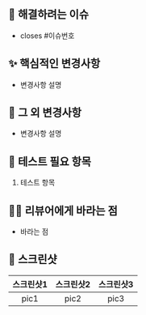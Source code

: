 
<!-- 제목 : [Feat/BugFix/Refactor...] pr 내용 -->

## 📌 해결하려는 이슈
<!-- 관련해 닫을 이슈, 디자인 파일 등을 추가해 주세요. -->
- closes #이슈번호

## ✨ 핵심적인 변경사항
<!-- 코드에서 어떤 핵심적인 변경사항이 있는지 구체적으로 적어 주세요. -->
- 변경사항 설명

## 🔖 그 외 변경사항 <!-- option -->
<!-- 핵심적이지 않은 추가적인 변경사항이 있다면 적어 주세요. -->
- 변경사항 설명

## 📑 테스트 필요 항목
<!-- 리뷰어가 어떤 것을 테스트 해 보아야 하는지 알려주세요. -->
1. 테스트 항목

## 🙏🏻 리뷰어에게 바라는 점 <!-- option -->
<!-- 리뷰어가 신경써서 볼 부분, 아이디어가 필요한 부분이 있다면 적어 주세요. -->
- 바라는 점

## 📱 스크린샷
<!-- 화면 상 변경사항이 있다면 추가해 주세요. -->
| 스크린샷1 | 스크린샷2 | 스크린샷3 |
|:---:|:---:|:---:|
|pic1|pic2|pic3|

